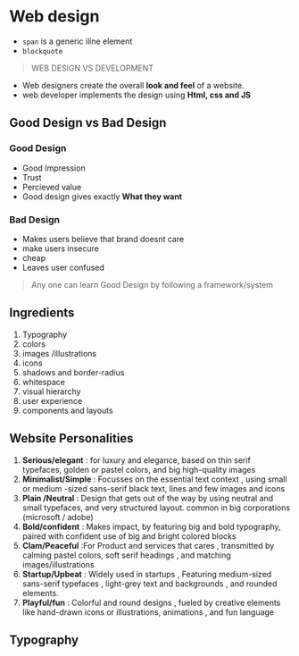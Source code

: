 # Web design
- `span` is a generic iline element 
- `blockquote`

> WEB DESIGN VS DEVELOPMENT
- Web designers create the overall **look and feel** of a website.
- web developer implements the design using **Html, css and JS**

## Good Design vs Bad Design
### Good Design 
- Good Impression 
- Trust
- Percieved value
- Good design gives exactly **What they want**

### Bad Design
- Makes users believe that brand doesnt care
- make users insecure
- cheap
- Leaves user confused

> Any one can learn Good Design by following a framework/system

## Ingredients
1. Typography
2. colors
3. images /illustrations
4. icons
5. shadows and border-radius
6. whitespace
7. visual hierarchy
8. user experience
9. components and layouts

## Website Personalities
1. **Serious/elegant** : for luxury and elegance, based on thin serif typefaces, golden or pastel colors, and big high-quality images
2. **Minimalist/Simple** : Focusses on the essential text context , using small or medium -sized sans-serif black text, lines and few images and icons
3. **Plain /Neutral** : Design that gets out of the way by using neutral and small typefaces, and very structured layout. common in big corporations (microsoft / adobe)
4. **Bold/confident** : Makes impact, by featuring big and bold typography, paired with confident use of big and bright colored blocks
5. **Clam/Peaceful** :For Product and services that cares , transmitted by calming pastel colors, soft serif headings , and matching images/illustrations
6. **Startup/Upbeat** : Widely used in startups , Featuring medium-sized sans-serif typefaces , light-grey text and backgrounds , and rounded elements.
7. **Playful/fun** : Colorful and round designs , fueled by creative elements like hand-drawn icons or illustrations, animations , and fun language


## Typography



